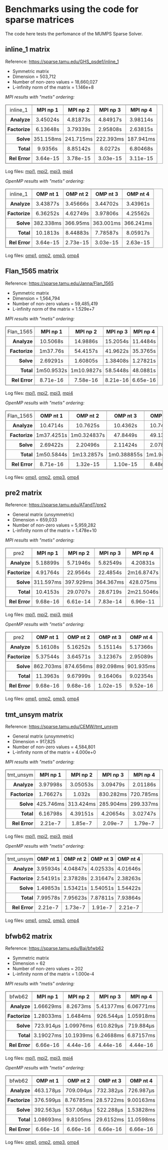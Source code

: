 # Benchmarks using the code for sparse matrices

The code here tests the perfomance of the MUMPS Sparse Solver.

## inline_1 matrix

Reference: https://sparse.tamu.edu/GHS_psdef/inline_1

* Symmetric matrix
* Dimension = 503,712
* Number of non-zero values = 18,660,027
* L-infinity norm of the matrix = 1.146e+8

_MPI results with "metis" ordering:_

<table style="border: 1px solid #979797; border-collapse: collapse;">
  <tr>
    <td style="border: 1px solid #979797; border-collapse: collapse; text-align: center; padding: 5px;">inline_1</td>
    <th style="border: 1px solid #979797; border-collapse: collapse; text-align: center; padding: 5px;">MPI np 1</th>
    <th style="border: 1px solid #979797; border-collapse: collapse; text-align: center; padding: 5px;">MPI np 2</th>
    <th style="border: 1px solid #979797; border-collapse: collapse; text-align: center; padding: 5px;">MPI np 3</th>
    <th style="border: 1px solid #979797; border-collapse: collapse; text-align: center; padding: 5px;">MPI np 4</th>
  </tr>
  <tr>
    <th style="border: 1px solid #979797; border-collapse: collapse; text-align: right; padding: 5px;">Analyze</th>
    <td style="border: 1px solid #979797; border-collapse: collapse; text-align: center; padding: 5px;">3.45024s</td>
    <td style="border: 1px solid #979797; border-collapse: collapse; text-align: center; padding: 5px;">4.81873s</td>
    <td style="border: 1px solid #979797; border-collapse: collapse; text-align: center; padding: 5px;">4.84917s</td>
    <td style="border: 1px solid #979797; border-collapse: collapse; text-align: center; padding: 5px;">3.98114s</td>
  </tr>
  <tr>
    <th style="border: 1px solid #979797; border-collapse: collapse; text-align: right; padding: 5px;">Factorize</th>
    <td style="border: 1px solid #979797; border-collapse: collapse; text-align: center; padding: 5px;">6.13648s</td>
    <td style="border: 1px solid #979797; border-collapse: collapse; text-align: center; padding: 5px;">3.79339s</td>
    <td style="border: 1px solid #979797; border-collapse: collapse; text-align: center; padding: 5px;">2.95808s</td>
    <td style="border: 1px solid #979797; border-collapse: collapse; text-align: center; padding: 5px;">2.63815s</td>
  </tr>
  <tr>
    <th style="border: 1px solid #979797; border-collapse: collapse; text-align: right; padding: 5px;">Solve</th>
    <td style="border: 1px solid #979797; border-collapse: collapse; text-align: center; padding: 5px;">351.158ms</td>
    <td style="border: 1px solid #979797; border-collapse: collapse; text-align: center; padding: 5px;">241.715ms</td>
    <td style="border: 1px solid #979797; border-collapse: collapse; text-align: center; padding: 5px;">222.393ms</td>
    <td style="border: 1px solid #979797; border-collapse: collapse; text-align: center; padding: 5px;">187.941ms</td>
  </tr>
  <tr>
    <th style="border: 1px solid #979797; border-collapse: collapse; text-align: right; padding: 5px;">Total</th>
    <td style="border: 1px solid #979797; border-collapse: collapse; text-align: center; padding: 5px;">9.9356s</td>
    <td style="border: 1px solid #979797; border-collapse: collapse; text-align: center; padding: 5px;">8.85142s</td>
    <td style="border: 1px solid #979797; border-collapse: collapse; text-align: center; padding: 5px;">8.0272s</td>
    <td style="border: 1px solid #979797; border-collapse: collapse; text-align: center; padding: 5px;">6.80468s</td>
  </tr>
  <tr>
    <th style="border: 1px solid #979797; border-collapse: collapse; text-align: right; padding: 5px;">Rel Error</th>
    <td style="border: 1px solid #979797; border-collapse: collapse; text-align: center; padding: 5px;">3.64e-15</td>
    <td style="border: 1px solid #979797; border-collapse: collapse; text-align: center; padding: 5px;">3.78e-15</td>
    <td style="border: 1px solid #979797; border-collapse: collapse; text-align: center; padding: 5px;">3.03e-15</td>
    <td style="border: 1px solid #979797; border-collapse: collapse; text-align: center; padding: 5px;">3.11e-15</td>
  </tr>
</table>


Log files: [mpi1](https://github.com/cpmech/laclib/blob/main/benchmarks/sparse/results/open/mumps_inline_1_metis_open_mpi1.txt), [mpi2](https://github.com/cpmech/laclib/blob/main/benchmarks/sparse/results/open/mumps_inline_1_metis_open_mpi2.txt), [mpi3](https://github.com/cpmech/laclib/blob/main/benchmarks/sparse/results/open/mumps_inline_1_metis_open_mpi3.txt), [mpi4](https://github.com/cpmech/laclib/blob/main/benchmarks/sparse/results/open/mumps_inline_1_metis_open_mpi4.txt)

_OpenMP results with "metis" ordering:_

<table style="border: 1px solid #979797; border-collapse: collapse;">
  <tr>
    <td style="border: 1px solid #979797; border-collapse: collapse; text-align: center; padding: 5px;">inline_1</td>
    <th style="border: 1px solid #979797; border-collapse: collapse; text-align: center; padding: 5px;">OMP nt 1</th>
    <th style="border: 1px solid #979797; border-collapse: collapse; text-align: center; padding: 5px;">OMP nt 2</th>
    <th style="border: 1px solid #979797; border-collapse: collapse; text-align: center; padding: 5px;">OMP nt 3</th>
    <th style="border: 1px solid #979797; border-collapse: collapse; text-align: center; padding: 5px;">OMP nt 4</th>
  </tr>
  <tr>
    <th style="border: 1px solid #979797; border-collapse: collapse; text-align: right; padding: 5px;">Analyze</th>
    <td style="border: 1px solid #979797; border-collapse: collapse; text-align: center; padding: 5px;">3.43877s</td>
    <td style="border: 1px solid #979797; border-collapse: collapse; text-align: center; padding: 5px;">3.45666s</td>
    <td style="border: 1px solid #979797; border-collapse: collapse; text-align: center; padding: 5px;">3.44702s</td>
    <td style="border: 1px solid #979797; border-collapse: collapse; text-align: center; padding: 5px;">3.43961s</td>
  </tr>
  <tr>
    <th style="border: 1px solid #979797; border-collapse: collapse; text-align: right; padding: 5px;">Factorize</th>
    <td style="border: 1px solid #979797; border-collapse: collapse; text-align: center; padding: 5px;">6.36252s</td>
    <td style="border: 1px solid #979797; border-collapse: collapse; text-align: center; padding: 5px;">4.62749s</td>
    <td style="border: 1px solid #979797; border-collapse: collapse; text-align: center; padding: 5px;">3.97806s</td>
    <td style="border: 1px solid #979797; border-collapse: collapse; text-align: center; padding: 5px;">4.25562s</td>
  </tr>
  <tr>
    <th style="border: 1px solid #979797; border-collapse: collapse; text-align: right; padding: 5px;">Solve</th>
    <td style="border: 1px solid #979797; border-collapse: collapse; text-align: center; padding: 5px;">382.338ms</td>
    <td style="border: 1px solid #979797; border-collapse: collapse; text-align: center; padding: 5px;">366.95ms</td>
    <td style="border: 1px solid #979797; border-collapse: collapse; text-align: center; padding: 5px;">363.001ms</td>
    <td style="border: 1px solid #979797; border-collapse: collapse; text-align: center; padding: 5px;">366.241ms</td>
  </tr>
  <tr>
    <th style="border: 1px solid #979797; border-collapse: collapse; text-align: right; padding: 5px;">Total</th>
    <td style="border: 1px solid #979797; border-collapse: collapse; text-align: center; padding: 5px;">10.1813s</td>
    <td style="border: 1px solid #979797; border-collapse: collapse; text-align: center; padding: 5px;">8.44883s</td>
    <td style="border: 1px solid #979797; border-collapse: collapse; text-align: center; padding: 5px;">7.78587s</td>
    <td style="border: 1px solid #979797; border-collapse: collapse; text-align: center; padding: 5px;">8.05917s</td>
  </tr>
  <tr>
    <th style="border: 1px solid #979797; border-collapse: collapse; text-align: right; padding: 5px;">Rel Error</th>
    <td style="border: 1px solid #979797; border-collapse: collapse; text-align: center; padding: 5px;">3.64e-15</td>
    <td style="border: 1px solid #979797; border-collapse: collapse; text-align: center; padding: 5px;">2.73e-15</td>
    <td style="border: 1px solid #979797; border-collapse: collapse; text-align: center; padding: 5px;">3.03e-15</td>
    <td style="border: 1px solid #979797; border-collapse: collapse; text-align: center; padding: 5px;">2.63e-15</td>
  </tr>
</table>


Log files: [omp1](https://github.com/cpmech/laclib/blob/main/benchmarks/sparse/results/open/mumps_inline_1_metis_open_seq_omp1.txt), [omp2](https://github.com/cpmech/laclib/blob/main/benchmarks/sparse/results/open/mumps_inline_1_metis_open_seq_omp2.txt), [omp3](https://github.com/cpmech/laclib/blob/main/benchmarks/sparse/results/open/mumps_inline_1_metis_open_seq_omp3.txt), [omp4](https://github.com/cpmech/laclib/blob/main/benchmarks/sparse/results/open/mumps_inline_1_metis_open_seq_omp4.txt)


## Flan_1565 matrix

Reference: https://sparse.tamu.edu/Janna/Flan_1565

* Symmetric matrix
* Dimension = 1,564,794
* Number of non-zero values = 59,485,419
* L-infinity norm of the matrix = 1.529e+7

_MPI results with "metis" ordering:_

<table style="border: 1px solid #979797; border-collapse: collapse;">
  <tr>
    <td style="border: 1px solid #979797; border-collapse: collapse; text-align: center; padding: 5px;">Flan_1565</td>
    <th style="border: 1px solid #979797; border-collapse: collapse; text-align: center; padding: 5px;">MPI np 1</th>
    <th style="border: 1px solid #979797; border-collapse: collapse; text-align: center; padding: 5px;">MPI np 2</th>
    <th style="border: 1px solid #979797; border-collapse: collapse; text-align: center; padding: 5px;">MPI np 3</th>
    <th style="border: 1px solid #979797; border-collapse: collapse; text-align: center; padding: 5px;">MPI np 4</th>
  </tr>
  <tr>
    <th style="border: 1px solid #979797; border-collapse: collapse; text-align: right; padding: 5px;">Analyze</th>
    <td style="border: 1px solid #979797; border-collapse: collapse; text-align: center; padding: 5px;">10.5068s</td>
    <td style="border: 1px solid #979797; border-collapse: collapse; text-align: center; padding: 5px;">14.9886s</td>
    <td style="border: 1px solid #979797; border-collapse: collapse; text-align: center; padding: 5px;">15.2054s</td>
    <td style="border: 1px solid #979797; border-collapse: collapse; text-align: center; padding: 5px;">11.4484s</td>
  </tr>
  <tr>
    <th style="border: 1px solid #979797; border-collapse: collapse; text-align: right; padding: 5px;">Factorize</th>
    <td style="border: 1px solid #979797; border-collapse: collapse; text-align: center; padding: 5px;">1m37.76s</td>
    <td style="border: 1px solid #979797; border-collapse: collapse; text-align: center; padding: 5px;">54.4157s</td>
    <td style="border: 1px solid #979797; border-collapse: collapse; text-align: center; padding: 5px;">41.9622s</td>
    <td style="border: 1px solid #979797; border-collapse: collapse; text-align: center; padding: 5px;">35.3765s</td>
  </tr>
  <tr>
    <th style="border: 1px solid #979797; border-collapse: collapse; text-align: right; padding: 5px;">Solve</th>
    <td style="border: 1px solid #979797; border-collapse: collapse; text-align: center; padding: 5px;">2.69291s</td>
    <td style="border: 1px solid #979797; border-collapse: collapse; text-align: center; padding: 5px;">1.60805s</td>
    <td style="border: 1px solid #979797; border-collapse: collapse; text-align: center; padding: 5px;">1.38408s</td>
    <td style="border: 1px solid #979797; border-collapse: collapse; text-align: center; padding: 5px;">1.27821s</td>
  </tr>
  <tr>
    <th style="border: 1px solid #979797; border-collapse: collapse; text-align: right; padding: 5px;">Total</th>
    <td style="border: 1px solid #979797; border-collapse: collapse; text-align: center; padding: 5px;">1m50.9532s</td>
    <td style="border: 1px solid #979797; border-collapse: collapse; text-align: center; padding: 5px;">1m10.9827s</td>
    <td style="border: 1px solid #979797; border-collapse: collapse; text-align: center; padding: 5px;">58.5448s</td>
    <td style="border: 1px solid #979797; border-collapse: collapse; text-align: center; padding: 5px;">48.0881s</td>
  </tr>
  <tr>
    <th style="border: 1px solid #979797; border-collapse: collapse; text-align: right; padding: 5px;">Rel Error</th>
    <td style="border: 1px solid #979797; border-collapse: collapse; text-align: center; padding: 5px;">8.71e-16</td>
    <td style="border: 1px solid #979797; border-collapse: collapse; text-align: center; padding: 5px;">7.58e-16</td>
    <td style="border: 1px solid #979797; border-collapse: collapse; text-align: center; padding: 5px;">8.21e-16</td>
    <td style="border: 1px solid #979797; border-collapse: collapse; text-align: center; padding: 5px;">6.65e-16</td>
  </tr>
</table>


Log files: [mpi1](https://github.com/cpmech/laclib/blob/main/benchmarks/sparse/results/open/mumps_Flan_1565_metis_open_mpi1.txt), [mpi2](https://github.com/cpmech/laclib/blob/main/benchmarks/sparse/results/open/mumps_Flan_1565_metis_open_mpi2.txt), [mpi3](https://github.com/cpmech/laclib/blob/main/benchmarks/sparse/results/open/mumps_Flan_1565_metis_open_mpi3.txt), [mpi4](https://github.com/cpmech/laclib/blob/main/benchmarks/sparse/results/open/mumps_Flan_1565_metis_open_mpi4.txt)

_OpenMP results with "metis" ordering:_

<table style="border: 1px solid #979797; border-collapse: collapse;">
  <tr>
    <td style="border: 1px solid #979797; border-collapse: collapse; text-align: center; padding: 5px;">Flan_1565</td>
    <th style="border: 1px solid #979797; border-collapse: collapse; text-align: center; padding: 5px;">OMP nt 1</th>
    <th style="border: 1px solid #979797; border-collapse: collapse; text-align: center; padding: 5px;">OMP nt 2</th>
    <th style="border: 1px solid #979797; border-collapse: collapse; text-align: center; padding: 5px;">OMP nt 3</th>
    <th style="border: 1px solid #979797; border-collapse: collapse; text-align: center; padding: 5px;">OMP nt 4</th>
  </tr>
  <tr>
    <th style="border: 1px solid #979797; border-collapse: collapse; text-align: right; padding: 5px;">Analyze</th>
    <td style="border: 1px solid #979797; border-collapse: collapse; text-align: center; padding: 5px;">10.4714s</td>
    <td style="border: 1px solid #979797; border-collapse: collapse; text-align: center; padding: 5px;">10.7625s</td>
    <td style="border: 1px solid #979797; border-collapse: collapse; text-align: center; padding: 5px;">10.4362s</td>
    <td style="border: 1px solid #979797; border-collapse: collapse; text-align: center; padding: 5px;">10.7432s</td>
  </tr>
  <tr>
    <th style="border: 1px solid #979797; border-collapse: collapse; text-align: right; padding: 5px;">Factorize</th>
    <td style="border: 1px solid #979797; border-collapse: collapse; text-align: center; padding: 5px;">1m37.4251s</td>
    <td style="border: 1px solid #979797; border-collapse: collapse; text-align: center; padding: 5px;">1m0.324837s</td>
    <td style="border: 1px solid #979797; border-collapse: collapse; text-align: center; padding: 5px;">47.8449s</td>
    <td style="border: 1px solid #979797; border-collapse: collapse; text-align: center; padding: 5px;">49.1331s</td>
  </tr>
  <tr>
    <th style="border: 1px solid #979797; border-collapse: collapse; text-align: right; padding: 5px;">Solve</th>
    <td style="border: 1px solid #979797; border-collapse: collapse; text-align: center; padding: 5px;">2.69422s</td>
    <td style="border: 1px solid #979797; border-collapse: collapse; text-align: center; padding: 5px;">2.20496s</td>
    <td style="border: 1px solid #979797; border-collapse: collapse; text-align: center; padding: 5px;">2.11424s</td>
    <td style="border: 1px solid #979797; border-collapse: collapse; text-align: center; padding: 5px;">2.07895s</td>
  </tr>
  <tr>
    <th style="border: 1px solid #979797; border-collapse: collapse; text-align: right; padding: 5px;">Total</th>
    <td style="border: 1px solid #979797; border-collapse: collapse; text-align: center; padding: 5px;">1m50.5844s</td>
    <td style="border: 1px solid #979797; border-collapse: collapse; text-align: center; padding: 5px;">1m13.2857s</td>
    <td style="border: 1px solid #979797; border-collapse: collapse; text-align: center; padding: 5px;">1m0.388855s</td>
    <td style="border: 1px solid #979797; border-collapse: collapse; text-align: center; padding: 5px;">1m1.94887s</td>
  </tr>
  <tr>
    <th style="border: 1px solid #979797; border-collapse: collapse; text-align: right; padding: 5px;">Rel Error</th>
    <td style="border: 1px solid #979797; border-collapse: collapse; text-align: center; padding: 5px;">8.71e-16</td>
    <td style="border: 1px solid #979797; border-collapse: collapse; text-align: center; padding: 5px;">1.32e-15</td>
    <td style="border: 1px solid #979797; border-collapse: collapse; text-align: center; padding: 5px;">1.10e-15</td>
    <td style="border: 1px solid #979797; border-collapse: collapse; text-align: center; padding: 5px;">8.48e-16</td>
  </tr>
</table>


Log files: [omp1](https://github.com/cpmech/laclib/blob/main/benchmarks/sparse/results/open/mumps_Flan_1565_metis_open_seq_omp1.txt), [omp2](https://github.com/cpmech/laclib/blob/main/benchmarks/sparse/results/open/mumps_Flan_1565_metis_open_seq_omp2.txt), [omp3](https://github.com/cpmech/laclib/blob/main/benchmarks/sparse/results/open/mumps_Flan_1565_metis_open_seq_omp3.txt), [omp4](https://github.com/cpmech/laclib/blob/main/benchmarks/sparse/results/open/mumps_Flan_1565_metis_open_seq_omp4.txt)


## pre2 matrix

Reference: https://sparse.tamu.edu/ATandT/pre2

* General matrix (unsymmetric)
* Dimension = 659,033
* Number of non-zero values = 5,959,282
* L-infinity norm of the matrix = 1.478e+10

_MPI results with "metis" ordering:_

<table style="border: 1px solid #979797; border-collapse: collapse;">
  <tr>
    <td style="border: 1px solid #979797; border-collapse: collapse; text-align: center; padding: 5px;">pre2</td>
    <th style="border: 1px solid #979797; border-collapse: collapse; text-align: center; padding: 5px;">MPI np 1</th>
    <th style="border: 1px solid #979797; border-collapse: collapse; text-align: center; padding: 5px;">MPI np 2</th>
    <th style="border: 1px solid #979797; border-collapse: collapse; text-align: center; padding: 5px;">MPI np 3</th>
    <th style="border: 1px solid #979797; border-collapse: collapse; text-align: center; padding: 5px;">MPI np 4</th>
  </tr>
  <tr>
    <th style="border: 1px solid #979797; border-collapse: collapse; text-align: right; padding: 5px;">Analyze</th>
    <td style="border: 1px solid #979797; border-collapse: collapse; text-align: center; padding: 5px;">5.18899s</td>
    <td style="border: 1px solid #979797; border-collapse: collapse; text-align: center; padding: 5px;">5.71946s</td>
    <td style="border: 1px solid #979797; border-collapse: collapse; text-align: center; padding: 5px;">5.82549s</td>
    <td style="border: 1px solid #979797; border-collapse: collapse; text-align: center; padding: 5px;">4.20831s</td>
  </tr>
  <tr>
    <th style="border: 1px solid #979797; border-collapse: collapse; text-align: right; padding: 5px;">Factorize</th>
    <td style="border: 1px solid #979797; border-collapse: collapse; text-align: center; padding: 5px;">4.91764s</td>
    <td style="border: 1px solid #979797; border-collapse: collapse; text-align: center; padding: 5px;">22.9564s</td>
    <td style="border: 1px solid #979797; border-collapse: collapse; text-align: center; padding: 5px;">22.4854s</td>
    <td style="border: 1px solid #979797; border-collapse: collapse; text-align: center; padding: 5px;">2m16.8747s</td>
  </tr>
  <tr>
    <th style="border: 1px solid #979797; border-collapse: collapse; text-align: right; padding: 5px;">Solve</th>
    <td style="border: 1px solid #979797; border-collapse: collapse; text-align: center; padding: 5px;">311.597ms</td>
    <td style="border: 1px solid #979797; border-collapse: collapse; text-align: center; padding: 5px;">397.929ms</td>
    <td style="border: 1px solid #979797; border-collapse: collapse; text-align: center; padding: 5px;">364.367ms</td>
    <td style="border: 1px solid #979797; border-collapse: collapse; text-align: center; padding: 5px;">428.075ms</td>
  </tr>
  <tr>
    <th style="border: 1px solid #979797; border-collapse: collapse; text-align: right; padding: 5px;">Total</th>
    <td style="border: 1px solid #979797; border-collapse: collapse; text-align: center; padding: 5px;">10.4153s</td>
    <td style="border: 1px solid #979797; border-collapse: collapse; text-align: center; padding: 5px;">29.0707s</td>
    <td style="border: 1px solid #979797; border-collapse: collapse; text-align: center; padding: 5px;">28.6719s</td>
    <td style="border: 1px solid #979797; border-collapse: collapse; text-align: center; padding: 5px;">2m21.5046s</td>
  </tr>
  <tr>
    <th style="border: 1px solid #979797; border-collapse: collapse; text-align: right; padding: 5px;">Rel Error</th>
    <td style="border: 1px solid #979797; border-collapse: collapse; text-align: center; padding: 5px;">9.68e-16</td>
    <td style="border: 1px solid #979797; border-collapse: collapse; text-align: center; padding: 5px;">6.61e-14</td>
    <td style="border: 1px solid #979797; border-collapse: collapse; text-align: center; padding: 5px;">7.83e-14</td>
    <td style="border: 1px solid #979797; border-collapse: collapse; text-align: center; padding: 5px;">6.96e-11</td>
  </tr>
</table>


Log files: [mpi1](https://github.com/cpmech/laclib/blob/main/benchmarks/sparse/results/open/mumps_pre2_metis_open_mpi1.txt), [mpi2](https://github.com/cpmech/laclib/blob/main/benchmarks/sparse/results/open/mumps_pre2_metis_open_mpi2.txt), [mpi3](https://github.com/cpmech/laclib/blob/main/benchmarks/sparse/results/open/mumps_pre2_metis_open_mpi3.txt), [mpi4](https://github.com/cpmech/laclib/blob/main/benchmarks/sparse/results/open/mumps_pre2_metis_open_mpi4.txt)

_OpenMP results with "metis" ordering:_

<table style="border: 1px solid #979797; border-collapse: collapse;">
  <tr>
    <td style="border: 1px solid #979797; border-collapse: collapse; text-align: center; padding: 5px;">pre2</td>
    <th style="border: 1px solid #979797; border-collapse: collapse; text-align: center; padding: 5px;">OMP nt 1</th>
    <th style="border: 1px solid #979797; border-collapse: collapse; text-align: center; padding: 5px;">OMP nt 2</th>
    <th style="border: 1px solid #979797; border-collapse: collapse; text-align: center; padding: 5px;">OMP nt 3</th>
    <th style="border: 1px solid #979797; border-collapse: collapse; text-align: center; padding: 5px;">OMP nt 4</th>
  </tr>
  <tr>
    <th style="border: 1px solid #979797; border-collapse: collapse; text-align: right; padding: 5px;">Analyze</th>
    <td style="border: 1px solid #979797; border-collapse: collapse; text-align: center; padding: 5px;">5.16108s</td>
    <td style="border: 1px solid #979797; border-collapse: collapse; text-align: center; padding: 5px;">5.16252s</td>
    <td style="border: 1px solid #979797; border-collapse: collapse; text-align: center; padding: 5px;">5.15114s</td>
    <td style="border: 1px solid #979797; border-collapse: collapse; text-align: center; padding: 5px;">5.17366s</td>
  </tr>
  <tr>
    <th style="border: 1px solid #979797; border-collapse: collapse; text-align: right; padding: 5px;">Factorize</th>
    <td style="border: 1px solid #979797; border-collapse: collapse; text-align: center; padding: 5px;">5.37544s</td>
    <td style="border: 1px solid #979797; border-collapse: collapse; text-align: center; padding: 5px;">3.64571s</td>
    <td style="border: 1px solid #979797; border-collapse: collapse; text-align: center; padding: 5px;">3.12367s</td>
    <td style="border: 1px solid #979797; border-collapse: collapse; text-align: center; padding: 5px;">2.95089s</td>
  </tr>
  <tr>
    <th style="border: 1px solid #979797; border-collapse: collapse; text-align: right; padding: 5px;">Solve</th>
    <td style="border: 1px solid #979797; border-collapse: collapse; text-align: center; padding: 5px;">862.703ms</td>
    <td style="border: 1px solid #979797; border-collapse: collapse; text-align: center; padding: 5px;">874.656ms</td>
    <td style="border: 1px solid #979797; border-collapse: collapse; text-align: center; padding: 5px;">892.098ms</td>
    <td style="border: 1px solid #979797; border-collapse: collapse; text-align: center; padding: 5px;">901.935ms</td>
  </tr>
  <tr>
    <th style="border: 1px solid #979797; border-collapse: collapse; text-align: right; padding: 5px;">Total</th>
    <td style="border: 1px solid #979797; border-collapse: collapse; text-align: center; padding: 5px;">11.3963s</td>
    <td style="border: 1px solid #979797; border-collapse: collapse; text-align: center; padding: 5px;">9.67999s</td>
    <td style="border: 1px solid #979797; border-collapse: collapse; text-align: center; padding: 5px;">9.16406s</td>
    <td style="border: 1px solid #979797; border-collapse: collapse; text-align: center; padding: 5px;">9.02354s</td>
  </tr>
  <tr>
    <th style="border: 1px solid #979797; border-collapse: collapse; text-align: right; padding: 5px;">Rel Error</th>
    <td style="border: 1px solid #979797; border-collapse: collapse; text-align: center; padding: 5px;">9.68e-16</td>
    <td style="border: 1px solid #979797; border-collapse: collapse; text-align: center; padding: 5px;">9.68e-16</td>
    <td style="border: 1px solid #979797; border-collapse: collapse; text-align: center; padding: 5px;">1.02e-15</td>
    <td style="border: 1px solid #979797; border-collapse: collapse; text-align: center; padding: 5px;">9.52e-16</td>
  </tr>
</table>


Log files: [omp1](https://github.com/cpmech/laclib/blob/main/benchmarks/sparse/results/open/mumps_pre2_metis_open_seq_omp1.txt), [omp2](https://github.com/cpmech/laclib/blob/main/benchmarks/sparse/results/open/mumps_pre2_metis_open_seq_omp2.txt), [omp3](https://github.com/cpmech/laclib/blob/main/benchmarks/sparse/results/open/mumps_pre2_metis_open_seq_omp3.txt), [omp4](https://github.com/cpmech/laclib/blob/main/benchmarks/sparse/results/open/mumps_pre2_metis_open_seq_omp4.txt)


## tmt_unsym matrix

Reference: https://sparse.tamu.edu/CEMW/tmt_unsym

* General matrix (unsymmetric)
* Dimension = 917,825
* Number of non-zero values = 4,584,801
* L-infinity norm of the matrix = 4.000e+0

_MPI results with "metis" ordering:_

<table style="border: 1px solid #979797; border-collapse: collapse;">
  <tr>
    <td style="border: 1px solid #979797; border-collapse: collapse; text-align: center; padding: 5px;">tmt_unsym</td>
    <th style="border: 1px solid #979797; border-collapse: collapse; text-align: center; padding: 5px;">MPI np 1</th>
    <th style="border: 1px solid #979797; border-collapse: collapse; text-align: center; padding: 5px;">MPI np 2</th>
    <th style="border: 1px solid #979797; border-collapse: collapse; text-align: center; padding: 5px;">MPI np 3</th>
    <th style="border: 1px solid #979797; border-collapse: collapse; text-align: center; padding: 5px;">MPI np 4</th>
  </tr>
  <tr>
    <th style="border: 1px solid #979797; border-collapse: collapse; text-align: right; padding: 5px;">Analyze</th>
    <td style="border: 1px solid #979797; border-collapse: collapse; text-align: center; padding: 5px;">3.97998s</td>
    <td style="border: 1px solid #979797; border-collapse: collapse; text-align: center; padding: 5px;">3.05053s</td>
    <td style="border: 1px solid #979797; border-collapse: collapse; text-align: center; padding: 5px;">3.09479s</td>
    <td style="border: 1px solid #979797; border-collapse: collapse; text-align: center; padding: 5px;">2.01186s</td>
  </tr>
  <tr>
    <th style="border: 1px solid #979797; border-collapse: collapse; text-align: right; padding: 5px;">Factorize</th>
    <td style="border: 1px solid #979797; border-collapse: collapse; text-align: center; padding: 5px;">1.76627s</td>
    <td style="border: 1px solid #979797; border-collapse: collapse; text-align: center; padding: 5px;">1.032s</td>
    <td style="border: 1px solid #979797; border-collapse: collapse; text-align: center; padding: 5px;">830.282ms</td>
    <td style="border: 1px solid #979797; border-collapse: collapse; text-align: center; padding: 5px;">720.785ms</td>
  </tr>
  <tr>
    <th style="border: 1px solid #979797; border-collapse: collapse; text-align: right; padding: 5px;">Solve</th>
    <td style="border: 1px solid #979797; border-collapse: collapse; text-align: center; padding: 5px;">425.746ms</td>
    <td style="border: 1px solid #979797; border-collapse: collapse; text-align: center; padding: 5px;">313.424ms</td>
    <td style="border: 1px solid #979797; border-collapse: collapse; text-align: center; padding: 5px;">285.904ms</td>
    <td style="border: 1px solid #979797; border-collapse: collapse; text-align: center; padding: 5px;">299.337ms</td>
  </tr>
  <tr>
    <th style="border: 1px solid #979797; border-collapse: collapse; text-align: right; padding: 5px;">Total</th>
    <td style="border: 1px solid #979797; border-collapse: collapse; text-align: center; padding: 5px;">6.16798s</td>
    <td style="border: 1px solid #979797; border-collapse: collapse; text-align: center; padding: 5px;">4.39151s</td>
    <td style="border: 1px solid #979797; border-collapse: collapse; text-align: center; padding: 5px;">4.20654s</td>
    <td style="border: 1px solid #979797; border-collapse: collapse; text-align: center; padding: 5px;">3.02747s</td>
  </tr>
  <tr>
    <th style="border: 1px solid #979797; border-collapse: collapse; text-align: right; padding: 5px;">Rel Error</th>
    <td style="border: 1px solid #979797; border-collapse: collapse; text-align: center; padding: 5px;">2.21e-7</td>
    <td style="border: 1px solid #979797; border-collapse: collapse; text-align: center; padding: 5px;">1.85e-7</td>
    <td style="border: 1px solid #979797; border-collapse: collapse; text-align: center; padding: 5px;">2.09e-7</td>
    <td style="border: 1px solid #979797; border-collapse: collapse; text-align: center; padding: 5px;">1.79e-7</td>
  </tr>
</table>


Log files: [mpi1](https://github.com/cpmech/laclib/blob/main/benchmarks/sparse/results/open/mumps_tmt_unsym_metis_open_mpi1.txt), [mpi2](https://github.com/cpmech/laclib/blob/main/benchmarks/sparse/results/open/mumps_tmt_unsym_metis_open_mpi2.txt), [mpi3](https://github.com/cpmech/laclib/blob/main/benchmarks/sparse/results/open/mumps_tmt_unsym_metis_open_mpi3.txt), [mpi4](https://github.com/cpmech/laclib/blob/main/benchmarks/sparse/results/open/mumps_tmt_unsym_metis_open_mpi4.txt)

_OpenMP results with "metis" ordering:_

<table style="border: 1px solid #979797; border-collapse: collapse;">
  <tr>
    <td style="border: 1px solid #979797; border-collapse: collapse; text-align: center; padding: 5px;">tmt_unsym</td>
    <th style="border: 1px solid #979797; border-collapse: collapse; text-align: center; padding: 5px;">OMP nt 1</th>
    <th style="border: 1px solid #979797; border-collapse: collapse; text-align: center; padding: 5px;">OMP nt 2</th>
    <th style="border: 1px solid #979797; border-collapse: collapse; text-align: center; padding: 5px;">OMP nt 3</th>
    <th style="border: 1px solid #979797; border-collapse: collapse; text-align: center; padding: 5px;">OMP nt 4</th>
  </tr>
  <tr>
    <th style="border: 1px solid #979797; border-collapse: collapse; text-align: right; padding: 5px;">Analyze</th>
    <td style="border: 1px solid #979797; border-collapse: collapse; text-align: center; padding: 5px;">3.95934s</td>
    <td style="border: 1px solid #979797; border-collapse: collapse; text-align: center; padding: 5px;">4.04847s</td>
    <td style="border: 1px solid #979797; border-collapse: collapse; text-align: center; padding: 5px;">4.02533s</td>
    <td style="border: 1px solid #979797; border-collapse: collapse; text-align: center; padding: 5px;">4.01646s</td>
  </tr>
  <tr>
    <th style="border: 1px solid #979797; border-collapse: collapse; text-align: right; padding: 5px;">Factorize</th>
    <td style="border: 1px solid #979797; border-collapse: collapse; text-align: center; padding: 5px;">2.54191s</td>
    <td style="border: 1px solid #979797; border-collapse: collapse; text-align: center; padding: 5px;">2.37828s</td>
    <td style="border: 1px solid #979797; border-collapse: collapse; text-align: center; padding: 5px;">2.31647s</td>
    <td style="border: 1px solid #979797; border-collapse: collapse; text-align: center; padding: 5px;">2.38263s</td>
  </tr>
  <tr>
    <th style="border: 1px solid #979797; border-collapse: collapse; text-align: right; padding: 5px;">Solve</th>
    <td style="border: 1px solid #979797; border-collapse: collapse; text-align: center; padding: 5px;">1.49853s</td>
    <td style="border: 1px solid #979797; border-collapse: collapse; text-align: center; padding: 5px;">1.53421s</td>
    <td style="border: 1px solid #979797; border-collapse: collapse; text-align: center; padding: 5px;">1.54051s</td>
    <td style="border: 1px solid #979797; border-collapse: collapse; text-align: center; padding: 5px;">1.54422s</td>
  </tr>
  <tr>
    <th style="border: 1px solid #979797; border-collapse: collapse; text-align: right; padding: 5px;">Total</th>
    <td style="border: 1px solid #979797; border-collapse: collapse; text-align: center; padding: 5px;">7.99578s</td>
    <td style="border: 1px solid #979797; border-collapse: collapse; text-align: center; padding: 5px;">7.95623s</td>
    <td style="border: 1px solid #979797; border-collapse: collapse; text-align: center; padding: 5px;">7.87811s</td>
    <td style="border: 1px solid #979797; border-collapse: collapse; text-align: center; padding: 5px;">7.93864s</td>
  </tr>
  <tr>
    <th style="border: 1px solid #979797; border-collapse: collapse; text-align: right; padding: 5px;">Rel Error</th>
    <td style="border: 1px solid #979797; border-collapse: collapse; text-align: center; padding: 5px;">2.21e-7</td>
    <td style="border: 1px solid #979797; border-collapse: collapse; text-align: center; padding: 5px;">1.73e-7</td>
    <td style="border: 1px solid #979797; border-collapse: collapse; text-align: center; padding: 5px;">1.91e-7</td>
    <td style="border: 1px solid #979797; border-collapse: collapse; text-align: center; padding: 5px;">2.21e-7</td>
  </tr>
</table>


Log files: [omp1](https://github.com/cpmech/laclib/blob/main/benchmarks/sparse/results/open/mumps_tmt_unsym_metis_open_seq_omp1.txt), [omp2](https://github.com/cpmech/laclib/blob/main/benchmarks/sparse/results/open/mumps_tmt_unsym_metis_open_seq_omp2.txt), [omp3](https://github.com/cpmech/laclib/blob/main/benchmarks/sparse/results/open/mumps_tmt_unsym_metis_open_seq_omp3.txt), [omp4](https://github.com/cpmech/laclib/blob/main/benchmarks/sparse/results/open/mumps_tmt_unsym_metis_open_seq_omp4.txt)


## bfwb62 matrix

Reference: https://sparse.tamu.edu/Bai/bfwb62

* Symmetric matrix
* Dimension = 62
* Number of non-zero values = 202
* L-infinity norm of the matrix = 1.000e-4

_MPI results with "metis" ordering:_

<table style="border: 1px solid #979797; border-collapse: collapse;">
  <tr>
    <td style="border: 1px solid #979797; border-collapse: collapse; text-align: center; padding: 5px;">bfwb62</td>
    <th style="border: 1px solid #979797; border-collapse: collapse; text-align: center; padding: 5px;">MPI np 1</th>
    <th style="border: 1px solid #979797; border-collapse: collapse; text-align: center; padding: 5px;">MPI np 2</th>
    <th style="border: 1px solid #979797; border-collapse: collapse; text-align: center; padding: 5px;">MPI np 3</th>
    <th style="border: 1px solid #979797; border-collapse: collapse; text-align: center; padding: 5px;">MPI np 4</th>
  </tr>
  <tr>
    <th style="border: 1px solid #979797; border-collapse: collapse; text-align: right; padding: 5px;">Analyze</th>
    <td style="border: 1px solid #979797; border-collapse: collapse; text-align: center; padding: 5px;">1.66629ms</td>
    <td style="border: 1px solid #979797; border-collapse: collapse; text-align: center; padding: 5px;">8.2673ms</td>
    <td style="border: 1px solid #979797; border-collapse: collapse; text-align: center; padding: 5px;">5.41377ms</td>
    <td style="border: 1px solid #979797; border-collapse: collapse; text-align: center; padding: 5px;">6.06771ms</td>
  </tr>
  <tr>
    <th style="border: 1px solid #979797; border-collapse: collapse; text-align: right; padding: 5px;">Factorize</th>
    <td style="border: 1px solid #979797; border-collapse: collapse; text-align: center; padding: 5px;">1.28033ms</td>
    <td style="border: 1px solid #979797; border-collapse: collapse; text-align: center; padding: 5px;">1.6484ms</td>
    <td style="border: 1px solid #979797; border-collapse: collapse; text-align: center; padding: 5px;">926.544µs</td>
    <td style="border: 1px solid #979797; border-collapse: collapse; text-align: center; padding: 5px;">1.05918ms</td>
  </tr>
  <tr>
    <th style="border: 1px solid #979797; border-collapse: collapse; text-align: right; padding: 5px;">Solve</th>
    <td style="border: 1px solid #979797; border-collapse: collapse; text-align: center; padding: 5px;">723.914µs</td>
    <td style="border: 1px solid #979797; border-collapse: collapse; text-align: center; padding: 5px;">1.09976ms</td>
    <td style="border: 1px solid #979797; border-collapse: collapse; text-align: center; padding: 5px;">610.829µs</td>
    <td style="border: 1px solid #979797; border-collapse: collapse; text-align: center; padding: 5px;">719.884µs</td>
  </tr>
  <tr>
    <th style="border: 1px solid #979797; border-collapse: collapse; text-align: right; padding: 5px;">Total</th>
    <td style="border: 1px solid #979797; border-collapse: collapse; text-align: center; padding: 5px;">3.19027ms</td>
    <td style="border: 1px solid #979797; border-collapse: collapse; text-align: center; padding: 5px;">10.1939ms</td>
    <td style="border: 1px solid #979797; border-collapse: collapse; text-align: center; padding: 5px;">6.24688ms</td>
    <td style="border: 1px solid #979797; border-collapse: collapse; text-align: center; padding: 5px;">6.87157ms</td>
  </tr>
  <tr>
    <th style="border: 1px solid #979797; border-collapse: collapse; text-align: right; padding: 5px;">Rel Error</th>
    <td style="border: 1px solid #979797; border-collapse: collapse; text-align: center; padding: 5px;">6.66e-16</td>
    <td style="border: 1px solid #979797; border-collapse: collapse; text-align: center; padding: 5px;">4.44e-16</td>
    <td style="border: 1px solid #979797; border-collapse: collapse; text-align: center; padding: 5px;">4.44e-16</td>
    <td style="border: 1px solid #979797; border-collapse: collapse; text-align: center; padding: 5px;">4.44e-16</td>
  </tr>
</table>


Log files: [mpi1](https://github.com/cpmech/laclib/blob/main/benchmarks/sparse/results/open/mumps_bfwb62_metis_open_mpi1.txt), [mpi2](https://github.com/cpmech/laclib/blob/main/benchmarks/sparse/results/open/mumps_bfwb62_metis_open_mpi2.txt), [mpi3](https://github.com/cpmech/laclib/blob/main/benchmarks/sparse/results/open/mumps_bfwb62_metis_open_mpi3.txt), [mpi4](https://github.com/cpmech/laclib/blob/main/benchmarks/sparse/results/open/mumps_bfwb62_metis_open_mpi4.txt)

_OpenMP results with "metis" ordering:_

<table style="border: 1px solid #979797; border-collapse: collapse;">
  <tr>
    <td style="border: 1px solid #979797; border-collapse: collapse; text-align: center; padding: 5px;">bfwb62</td>
    <th style="border: 1px solid #979797; border-collapse: collapse; text-align: center; padding: 5px;">OMP nt 1</th>
    <th style="border: 1px solid #979797; border-collapse: collapse; text-align: center; padding: 5px;">OMP nt 2</th>
    <th style="border: 1px solid #979797; border-collapse: collapse; text-align: center; padding: 5px;">OMP nt 3</th>
    <th style="border: 1px solid #979797; border-collapse: collapse; text-align: center; padding: 5px;">OMP nt 4</th>
  </tr>
  <tr>
    <th style="border: 1px solid #979797; border-collapse: collapse; text-align: right; padding: 5px;">Analyze</th>
    <td style="border: 1px solid #979797; border-collapse: collapse; text-align: center; padding: 5px;">463.178µs</td>
    <td style="border: 1px solid #979797; border-collapse: collapse; text-align: center; padding: 5px;">709.094µs</td>
    <td style="border: 1px solid #979797; border-collapse: collapse; text-align: center; padding: 5px;">732.382µs</td>
    <td style="border: 1px solid #979797; border-collapse: collapse; text-align: center; padding: 5px;">726.987µs</td>
  </tr>
  <tr>
    <th style="border: 1px solid #979797; border-collapse: collapse; text-align: right; padding: 5px;">Factorize</th>
    <td style="border: 1px solid #979797; border-collapse: collapse; text-align: center; padding: 5px;">376.599µs</td>
    <td style="border: 1px solid #979797; border-collapse: collapse; text-align: center; padding: 5px;">8.76785ms</td>
    <td style="border: 1px solid #979797; border-collapse: collapse; text-align: center; padding: 5px;">28.5722ms</td>
    <td style="border: 1px solid #979797; border-collapse: collapse; text-align: center; padding: 5px;">9.00163ms</td>
  </tr>
  <tr>
    <th style="border: 1px solid #979797; border-collapse: collapse; text-align: right; padding: 5px;">Solve</th>
    <td style="border: 1px solid #979797; border-collapse: collapse; text-align: center; padding: 5px;">392.563µs</td>
    <td style="border: 1px solid #979797; border-collapse: collapse; text-align: center; padding: 5px;">537.068µs</td>
    <td style="border: 1px solid #979797; border-collapse: collapse; text-align: center; padding: 5px;">522.288µs</td>
    <td style="border: 1px solid #979797; border-collapse: collapse; text-align: center; padding: 5px;">1.53828ms</td>
  </tr>
  <tr>
    <th style="border: 1px solid #979797; border-collapse: collapse; text-align: right; padding: 5px;">Total</th>
    <td style="border: 1px solid #979797; border-collapse: collapse; text-align: center; padding: 5px;">1.08693ms</td>
    <td style="border: 1px solid #979797; border-collapse: collapse; text-align: center; padding: 5px;">9.8105ms</td>
    <td style="border: 1px solid #979797; border-collapse: collapse; text-align: center; padding: 5px;">29.6152ms</td>
    <td style="border: 1px solid #979797; border-collapse: collapse; text-align: center; padding: 5px;">11.0598ms</td>
  </tr>
  <tr>
    <th style="border: 1px solid #979797; border-collapse: collapse; text-align: right; padding: 5px;">Rel Error</th>
    <td style="border: 1px solid #979797; border-collapse: collapse; text-align: center; padding: 5px;">6.66e-16</td>
    <td style="border: 1px solid #979797; border-collapse: collapse; text-align: center; padding: 5px;">6.66e-16</td>
    <td style="border: 1px solid #979797; border-collapse: collapse; text-align: center; padding: 5px;">6.66e-16</td>
    <td style="border: 1px solid #979797; border-collapse: collapse; text-align: center; padding: 5px;">6.66e-16</td>
  </tr>
</table>


Log files: [omp1](https://github.com/cpmech/laclib/blob/main/benchmarks/sparse/results/open/mumps_bfwb62_metis_open_seq_omp1.txt), [omp2](https://github.com/cpmech/laclib/blob/main/benchmarks/sparse/results/open/mumps_bfwb62_metis_open_seq_omp2.txt), [omp3](https://github.com/cpmech/laclib/blob/main/benchmarks/sparse/results/open/mumps_bfwb62_metis_open_seq_omp3.txt), [omp4](https://github.com/cpmech/laclib/blob/main/benchmarks/sparse/results/open/mumps_bfwb62_metis_open_seq_omp4.txt)


